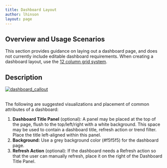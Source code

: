 ```yaml
---
title: Dashboard Layout
author: lhinson
layout: page
---
```

## Overview and Usage Scenarios

This section provides guidance on laying out a dashboard page, and does not currently include editable dashboard requirements. When creating a dashboard layout, use the [12 column grid system][1].

## Description

[<img src="/wp-content/uploads/2015/07/dashboard_callout.png" alt="dashboard_callout" class="alignnone size-full wp-image-4177" />][2]   
</br> 

The following are suggested visualizations and placement of common attributes of a dashboard:

  1. **Dashboard Title Panel** (optional): A panel may be placed at the top of the page, flush to the top/left/right with a white background. This space may be used to contain a dashboard title, refresh action or trend filter. Place the title left-aligned within this panel.
  2. **Background:** Use a grey background color (#f5f5f5) for the dashboard page.
  3. **Refresh Action** (optional): If the dashboard needs a Refresh action so that the user can manually refresh, place it on the right of the Dashboard Title Panel.

 [1]: http://getbootstrap.com/css/#grid
 [2]: /wp-content/uploads/2015/07/dashboard_callout.png